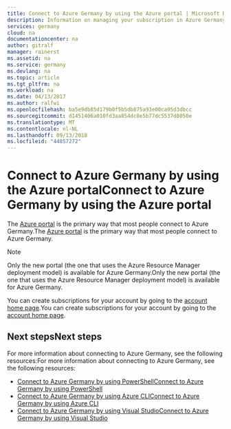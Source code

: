 ```yaml
---
title: Connect to Azure Germany by using the Azure portal | Microsoft Docs
description: Information on managing your subscription in Azure Germany by using the portal
services: germany
cloud: na
documentationcenter: na
author: gitralf
manager: rainerst
ms.assetid: na
ms.service: germany
ms.devlang: na
ms.topic: article
ms.tgt_pltfrm: na
ms.workload: na
ms.date: 04/13/2017
ms.author: ralfwi
ms.openlocfilehash: ba5e9db85d179b0f5b5db875a93e00ca95d3dbcc
ms.sourcegitcommit: d1451406a010fd3aa854dc8e5b77dc5537d8050e
ms.translationtype: MT
ms.contentlocale: nl-NL
ms.lasthandoff: 09/13/2018
ms.locfileid: "44857272"
---
```

# <a name="connect-to-azure-germany-by-using-the-azure-portal"></a><span data-ttu-id="bd4cb-103">Connect to Azure Germany by using the Azure portal</span><span class="sxs-lookup"><span data-stu-id="bd4cb-103">Connect to Azure Germany by using the Azure portal</span></span>

<span data-ttu-id="bd4cb-104">The [Azure portal](https://portal.microsoftazure.de/) is the primary way that most people connect to Azure Germany.</span><span class="sxs-lookup"><span data-stu-id="bd4cb-104">The [Azure portal](https://portal.microsoftazure.de/) is the primary way that most people connect to Azure Germany.</span></span> 

> [!NOTE]
> <span data-ttu-id="bd4cb-105">Only the new portal (the one that uses the Azure Resource Manager deployment model) is available for Azure Germany.</span><span class="sxs-lookup"><span data-stu-id="bd4cb-105">Only the new portal (the one that uses the Azure Resource Manager deployment model) is available for Azure Germany.</span></span>
>

<span data-ttu-id="bd4cb-106">You can create subscriptions for your account by going to the [account home page](https://account.windowsazure.de).</span><span class="sxs-lookup"><span data-stu-id="bd4cb-106">You can create subscriptions for your account by going to the [account home page](https://account.windowsazure.de).</span></span>


## <a name="next-steps"></a><span data-ttu-id="bd4cb-107">Next steps</span><span class="sxs-lookup"><span data-stu-id="bd4cb-107">Next steps</span></span>
<span data-ttu-id="bd4cb-108">For more information about connecting to Azure Germany, see the following resources:</span><span class="sxs-lookup"><span data-stu-id="bd4cb-108">For more information about connecting to Azure Germany, see the following resources:</span></span>

* [<span data-ttu-id="bd4cb-109">Connect to Azure Germany by using PowerShell</span><span class="sxs-lookup"><span data-stu-id="bd4cb-109">Connect to Azure Germany by using PowerShell</span></span>](./germany-get-started-connect-with-ps.md)
* [<span data-ttu-id="bd4cb-110">Connect to Azure Germany by using Azure CLI</span><span class="sxs-lookup"><span data-stu-id="bd4cb-110">Connect to Azure Germany by using Azure CLI</span></span>](./germany-get-started-connect-with-cli.md)
* [<span data-ttu-id="bd4cb-111">Connect to Azure Germany by using Visual Studio</span><span class="sxs-lookup"><span data-stu-id="bd4cb-111">Connect to Azure Germany by using Visual Studio</span></span>](./germany-get-started-connect-with-vs.md)




